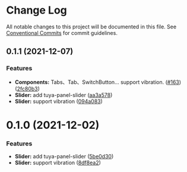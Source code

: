 # Change Log

All notable changes to this project will be documented in this file.
See [Conventional Commits](https://conventionalcommits.org) for commit guidelines.

## 0.1.1 (2021-12-07)


### Features

* **Components:** Tabs、Tab、SwitchButton... support vibration. ([#163](https://github.com/tuya/tuya-panel-kit/issues/163)) ([2fc80b3](https://github.com/tuya/tuya-panel-kit/commit/2fc80b3924890e9f5076475472ac5d5b41f17f33))
* **Slider:** add tuya-panel-slider ([aa3a578](https://github.com/tuya/tuya-panel-kit/commit/aa3a5783d0b2fb2cc6dc89a674be90b1d427adcb))
* **Slider:** support vibration ([094a083](https://github.com/tuya/tuya-panel-kit/commit/094a083dd2de515f0b50e01e0d09c0714950d9fb))





# 0.1.0 (2021-12-02)


### Features

* **Slider:** add tuya-panel-slider ([5be0d30](https://github.com/tuya/tuya-panel-kit/commit/5be0d304301817a93dc6a2804d8c2e9556273311))
* **Slider:** support vibration ([8df8ea2](https://github.com/tuya/tuya-panel-kit/commit/8df8ea22751305b087c75bcf917d22733219b45e))
